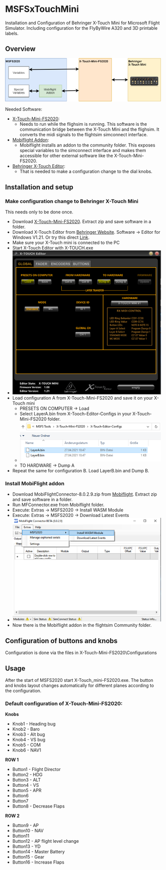 # MSFSxTouchMini
Installation and Configuration of Behringer X-Touch Mini for Microsoft Flight Simulator. Including configuration for the FlyByWire A320 and 3D printable labels.

## Overview
![Picture Overview](Pics/overview.png)

Needed Software:
* [X-Touch-Mini-FS2020](https://github.com/maartentamboer/X-Touch-Mini-FS2020): 
  * Needs to run while the flighsim is running. This software is the communication bridge between the X-Touch Mini and the flighsim. It converts the midi signals to the flightsim simconnect interface.
* [Mobiflight Addon](https://www.mobiflight.com):
  * Mobiflight installs an addon to the community folder. This exposes special variables to the simconnect interface and makes them accessible for other external software like the X-Touch-Mini-FS2020.
* [Behringer X-Touch Editor](https://www.behringer.com/product.html?modelCode=P0B3M):
  * That is needed to make a configuration change to the dial knobs.

## Installation and setup

### Make configuration change to Behringer X-Touch Mini

This needs only to be done once.

* Download [X-Touch-Mini-FS2020](https://github.com/maartentamboer/X-Touch-Mini-FS2020/releases). Extract zip and save software in a folder.
* Download X-Touch Editor from [Behringer Website](https://www.behringer.com/product.html?modelCode=P0B3M). Software -> Editor for Windows V1.21. Or try this direct [Link](https://www.behringer.com/product.html?modelCode=P0B3M).
* Make sure your X-Touch mini is connected to the PC
* Start X-Touch Editor with X-TOUCH.exe
* ![Picture Editor](Pics/xTouchEditor.png) 
* Load configuration A from X-Touch-Mini-FS2020 and save it on your X-Touch mini
  * PRESETS ON COMPUTER -> Load
  * Select LayerA.bin from X-Tooch-Editor-Configs in your X-Touch-Mini-FS2020 folder.
  * ![Picture LoadLayer](Pics/loadLayerA.png) 
  * TO HARDWARE -> Dump A 
* Repeat the same for configuration B. Load LayerB.bin and Dump B.

### Install MobiFlight addon

* Download MobiFlightConnector-8.0.2.9.zip from [Mobiflight](https://bitbucket.org/mobiflight/mobiflightfc/downloads/). Extract zip and save software in a folder.
* Run MFConnector.exe from Mobiflight folder. 
* Execute: Extras -> MSFS2020 -> Install WASM Module
* Execute: Extras -> MSFS2020 -> Download Latest Events
* ![Picture Mobiflight](Pics/mobiflight.png) 
* Now there is the Mobiflight addon in the flightsim Community folder.

## Configuration of buttons and knobs

Configuration is done via the files in X-Touch-Mini-FS2020\Configurations

## Usage

After the start of MSFS2020 start X-Touch_mini-FS2020.exe. The button and knobs layout changes automatically for different planes according to the configuration.

### Default configuration of X-Touch-Mini-FS2020:

**Knobs**
* Knob1 - Heading bug
* Knob2 - Baro
* Knob3 - Alt bug
* Knob4 - VS bug
* Knob5 - COM
* Knob6 - NAV1

**ROW 1**
* Button1 - Flight Director
* Button2 - HDG
* Button3 - ALT
* Button4 - VS
* Button5 - APR
* Button6 
* Button7
* Button8 - Decrease Flaps

**ROW 2**
* Button9 - AP
* Button10 - NAV
* Button11
* Button12 - AP flight level change
* Button13 - YD
* Button14 - Master Battery
* Button15 - Gear
* Button16 - Increase Flaps
